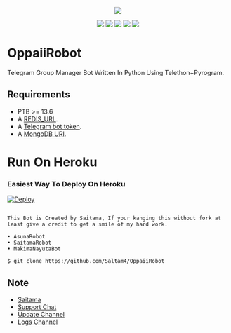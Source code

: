 <p align="center">
  <img src="https://telegra.ph/file/9eb2571bd6f5838ad41aa.png">
</p>


<p align="center">
    <a href="https://github.com/SAlTAM4/AsunaRobot"> <img src="https://img.shields.io/badge/Repo%20size-2.29%20MB-%234fccff?style=for-the-badge&logo=appveyor" /></a>
    <a href="https://github.com/SAlTAM4/AsunaRobot/commits/prince"> <img src="https://img.shields.io/github/last-commit/Saltam4/AsunaRobot?color=2ec2ff&logo=github&logoColor=green&style=for-the-badge" /></a>
    <a href="https://github.com/SAlTAM4/AsunaRobot/issues"> <img src="https://img.shields.io/github/issues/HuntingBots/AsunaRobot?color=06b6ff&logo=github&logoColor=yellow&style=for-the-badge" /></a>
    <a href="https://pypi.org/project/telethon/"> <img src="https://img.shields.io/pypi/v/telethon?color=16bbff&label=telethon&logo=python&logoColor=007fb3&style=for-the-badge" /></a>
    <a href="https://https://github.com/SAlTAM4/"> <img src="https://img.shields.io/badge/Bot%20Owner-Saitama-%2300adf4?style=for-the-badge&logo=appveyor" /></a>
</p>

# OppaiiRobot
Telegram Group Manager Bot Written In Python Using Telethon+Pyrogram.


## Requirements

- PTB >= 13.6
- A [REDIS_URL](https://redis.com).
- A [Telegram bot token](https://t.me/botfather).
- A [MongoDB URI](https://telegra.ph/How-To-get-Mongodb-URI-04-06).


# Run On Heroku

### Easiest Way To Deploy On Heroku 


[![Deploy](https://www.herokucdn.com/deploy/button.svg)](https://heroku.com/deploy?template=https://github.com/Saltam4/OppaiiRobot/)

```

This Bot is Created by Saitama, If your kanging this without fork at least give a credit to get a smile of my hard work.

• AsunaRobot
• SaitamaRobot
• MakimaNayutaBot

$ git clone https://github.com/Saltam4/OppaiiRobot

```



## Note


* [Saitama](https://telegram.dog/SAlTAM4)
* [Support Chat](https://telegram.dog/MakimaChat)
* [Update Channel](https://telegram.dog/MakimaUpdate)
* [Logs Channel](https://telegram.dog/MakimaLog)
